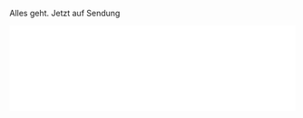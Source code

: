 Alles geht. Jetzt auf Sendung
<iframe width="100%" height="150" id="widget" name="widget" border="0" style="border:0px" allowtransparency="true" scrolling="no" src="//laut.fm/widgets/player_for/indie-hose?player%5Bstations%5D=indie-hose&player%5Bcolor%5D%5Bcolor%5D=white&player%5Bshadow%5D=true&player%5Bdisplay%5D%5Bborder%5D%5Bradius%5D=10px&player%5Bcolor%5D%5Bbackground_to%5D=%23666666&player%5Bcolor%5D%5Bbackground_from%5D=%23333333&player%5Bborder%5D%5Bcolor%5D=%23cccccc&player%5Bborder%5D%5Bwidth%5D=0px&player%5Bbutton%5D%5Bcolor%5D%5Bbackground_to%5D=%23333333&player%5Bbutton%5D%5Bcolor%5D%5Bbackground_from%5D=%23111111&player%5Bbutton%5D%5Bborder%5D%5Bcolor%5D=%23333333&player%5Bbutton%5D%5Bborder%5D%5Bwidth%5D=2px">widget</iframe>
